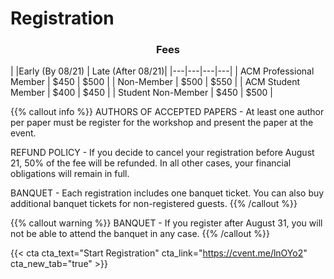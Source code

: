 # Registration

<h3 style="text-align: center;">Fees</h3>

|   |Early (By 08/21) | Late (After 08/21)|
|---|---|---|---|
| ACM Professional Member | $450 | $500 |
| Non-Member              | $500 | $550 |
| ACM Student Member      | $400 | $450 |
| Student Non-Member      | $450 | $500 |

{{% callout info %}}
AUTHORS OF ACCEPTED PAPERS - At least one author per paper must be register for the workshop and present the paper at the event.

REFUND POLICY - If you decide to cancel your registration before August 21, 50% of the fee will be refunded. In all other cases, your financial obligations will remain in full.

BANQUET - Each registration includes one banquet ticket. You can also buy additional banquet tickets for non-registered guests.
{{% /callout %}}

{{% callout warning %}}
BANQUET - If you register after August 31, you will not be able to attend the banquet in any case.
{{% /callout %}}

{{< cta cta_text="Start Registration" cta_link="https://cvent.me/lnOYo2" cta_new_tab="true" >}}
